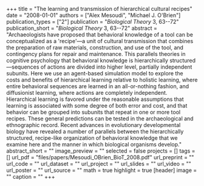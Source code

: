 +++
title = "The learning and transmission of hierarchical cultural recipes"
date = "2008-01-01"
authors = ["Alex Mesoudi", "Michael J. O'Brien"]
publication_types = ["2"]
publication = "_Biological Theory_ 3, 63--72"
publication_short = "_Biological Theory_ 3, 63--72"
abstract = "Archaeologists have proposed that behavioral knowledge of a tool can be conceptualized as a 'recipe'—a unit of cultural transmission that combines the preparation of raw materials, construction, and use of the tool, and contingency plans for repair and maintenance. This parallels theories in cognitive psychology that behavioral knowledge is hierarchically structured—sequences of actions are divided into higher level, partially independent subunits. Here we use an agent-based simulation model to explore the costs and benefits of hierarchical learning relative to holistic learning, where entire behavioral sequences are learned in an all-or-nothing fashion, and diffusionist learning, where actions are completely independent. Hierarchical learning is favored under the reasonable assumptions that learning is associated with some degree of both error and cost, and that behavior can be grouped into subunits that repeat in one or more tool recipes. These general predictions can be tested in the archaeological and ethnographic record. Recent advances in evolutionary developmental biology have revealed a number of parallels between the hierarchically structured, recipe-like organization of behavioral knowledge that we examine here and the manner in which biological organisms develop."
abstract_short = ""
image_preview = ""
selected = false
projects = []
tags = []
url_pdf = "files/papers/Mesoudi_OBrien_BioT_2008.pdf"
url_preprint = ""
url_code = ""
url_dataset = ""
url_project = ""
url_slides = ""
url_video = ""
url_poster = ""
url_source = ""
math = true
highlight = true
[header]
image = ""
caption = ""
+++

